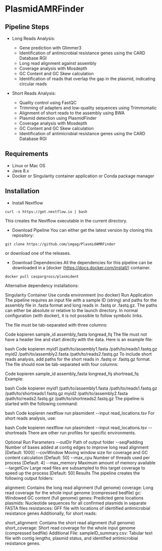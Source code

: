 PlasmidAMRFinder
==========

Pipeline Steps
------------

- Long Reads Analysis:
  - Gene prediction with Glimmer3
  - Identification of antimicrobial resistance genes using the CARD Database RGI
  - Long read alignment against assembly
  - Coverage analysis with Mosdepth
  - GC Content and GC Skew calculation
  - Identification of reads that overlap the gap in the plasmid, indicating circular reads

- Short Reads Analysis:
  - Quality control using FastQC
  - Trimming of adapters and low-quality sequences using Trimmomatic
  - Alignment of short reads to the assembly using BWA
  - Plasmid detection using PlasmidFinder
  - Coverage analysis with Mosdepth
  - GC Content and GC Skew calculation
  - Identification of antimicrobial resistance genes using the CARD Database RGI

Requirements
------------
- Linux or Mac OS
- Java 8.x
- Docker or Singularity container application or Conda package manager

Installation
------------

- Install Nextflow

```
curl -s https://get.nextflow.io | bash
```
This creates the Nextflow executable in the current directory.

- Download Pipeline
You can either get the latest version by cloning this repository:

```
git clone https://github.com/imgag/PlasmidAMRFinder
```
or download one of the releases.

- Download Dependencies
All the dependencies for this pipeline can be downloaded in a [docker (https://docs.docker.com/install/) container.

```
docker pull caspargross/plasmident
```
Alternative dependency installations:

Singularity Container
Use conda environment (no docker)
Run Application
The pipeline requires an input file with a sample ID (string) and paths for the assembly file in .fasta format and long reads in .fastq or .fastq.gz. The paths can either be absolute or relative to the launch directory. In normal configuration (with docker), it is not possible to follow symbolic links.

The file must be tab-separated with three columns:

Code kopieren
sample_id	assembly_fasta	longread_fq
The file must not have a header line and start directly with the data. Here is an example file:

bash
Code kopieren
myid1	/path/to/assembly1.fasta	/path/to/reads1.fastq.gz
myid2	/path/to/assembly2.fasta	/path/to/reads2.fastq.gz
To include short reads analysis, add paths for the short reads in .fastq or .fastq.gz format. The file should now be tab-separated with four columns:

Code kopieren
sample_id	assembly_fasta	longread_fq	shortread_fq
Example:

bash
Code kopieren
myid1	/path/to/assembly1.fasta	/path/to/reads1.fastq.gz	/path/to/shortreads1.fastq.gz
myid2	/path/to/assembly2.fasta	/path/to/reads2.fastq.gz	/path/to/shortreads2.fastq.gz
The pipeline is started with the following command:

bash
Code kopieren
nextflow run plasmident --input read_locations.tsv
For short reads analysis, use:

bash
Code kopieren
nextflow run plasmident --input read_locations.tsv --shortreads
There are other run profiles for specific environments.

Optional Run Parameters
--outDir Path of output folder
--seqPadding Number of bases added at contig edges to improve long read alignment [Default: 1000]
--covWindow Moving window size for coverage and GC content calculation [Default: 50]
--max_cpu Number of threads used per process [Default: 4]
--max_memory Maximum amount of memory available
--targetCov Large read files are subsampled to this target coverage to speed up the process [Default: 50]
Results
The pipeline creates the following output folders:

alignment: Contains the long read alignment (full genome)
coverage: Long read coverage for the whole input genome (compressed bedfile)
gc: Windowed GC content (full genome)
genes: Predicted gene locations
plasmids: Nucleotide sequences for all confirmed plasmids in separate FASTA files
resistances: GFF file with locations of identified antimicrobial resistance genes
Additionally, for short reads:

short_alignment: Contains the short read alignment (full genome)
short_coverage: Short read coverage for the whole input genome (compressed bedfile)
Additional File:
sampleID_summary.csv: Tabular text file with contig lengths, plasmid status, and identified antimicrobial resistance genes.
